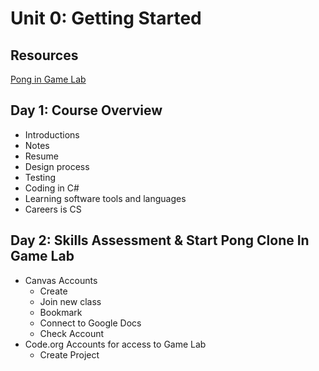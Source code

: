 # Unit 0: Getting Started

## Resources

[Pong in Game Lab](https://studio.code.org/projects/gamelab/i5ayCSwFe3tINYE-P-peHO0AmZhI3NMWaAsepsRM6SI)

## Day 1: Course Overview

* Introductions
* Notes
* Resume
* Design process
* Testing
* Coding in C#
* Learning software tools and languages
* Careers is CS

## Day 2: Skills Assessment & Start Pong Clone In Game Lab

* Canvas Accounts
  - Create
  - Join new class
  - Bookmark
  - Connect to Google Docs
  - Check Account
* Code.org Accounts for access to Game Lab
  - Create Project
